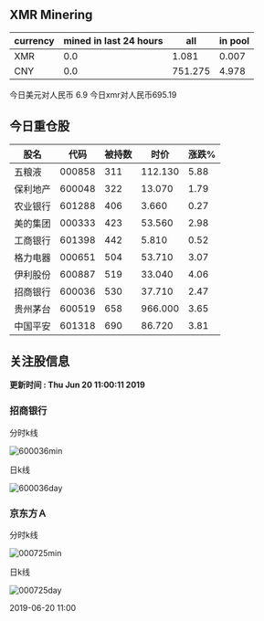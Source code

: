 ## XMR Minering

|currency|mined in last 24 hours|all|in pool|
|---|---|---|---|
|XMR|0.0|1.081|0.007|
|CNY|0.0|751.275|4.978|

今日美元对人民币 6.9	今日xmr对人民币695.19


## 今日重仓股 

|股名|代码|被持数|时价|涨跌%|
|---|---|---|---|---|
|五粮液|000858|311|112.130|5.88|
|保利地产|600048|322|13.070|1.79|
|农业银行|601288|406|3.660|0.27|
|美的集团|000333|423|53.560|2.98|
|工商银行|601398|442|5.810|0.52|
|格力电器|000651|504|53.710|3.07|
|伊利股份|600887|519|33.040|4.06|
|招商银行|600036|530|37.710|2.47|
|贵州茅台|600519|658|966.000|3.65|
|中国平安|601318|690|86.720|3.81|

## 关注股信息
**更新时间 : Thu Jun 20 11:00:11 2019**
### 招商银行 
分时k线

![600036min](http://image.sinajs.cn/newchart/min/n/sh600036.gif)

日k线

![600036day](http://image.sinajs.cn/newchart/daily/n/sh600036.gif)

### 京东方Ａ 
分时k线

![000725min](http://image.sinajs.cn/newchart/min/n/sz000725.gif)

日k线

![000725day](http://image.sinajs.cn/newchart/daily/n/sz000725.gif)

2019-06-20 11:00